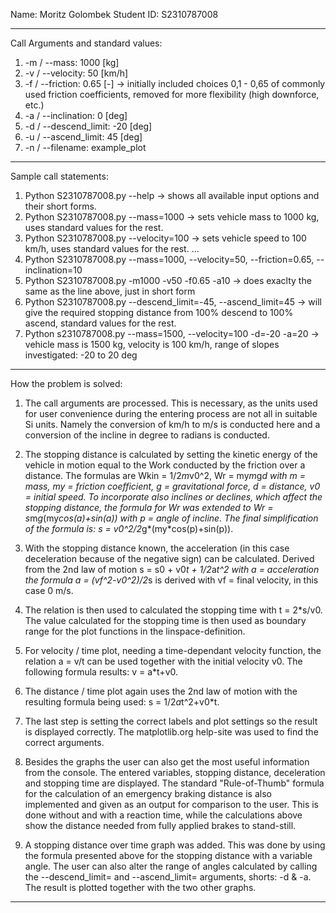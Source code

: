 Name: Moritz Golombek
Student ID: S2310787008

------------------------------------------------------------------------------------------------------------

Call Arguments and standard values:
1. -m / --mass:         1000 [kg]
2. -v / --velocity:       50 [km/h]
3. -f / --friction:     0.65 [-]     -> initially included choices 0,1 - 0,65 of commonly used friction coefficients, removed for more flexibility (high downforce, etc.)
4. -a / --inclination:     0 [deg]
5. -d / --descend_limit: -20 [deg]
6. -u / --ascend_limit:   45 [deg]
7. -n / --filename:   example_plot 

------------------------------------------------------------------------------------------------------------

Sample call statements: 
1. Python S2310787008.py --help -> shows all available input options and their short forms.
2. Python S2310787008.py --mass=1000 -> sets vehicle mass to 1000 kg, uses standard values for the rest.
3. Python S2310787008.py --velocity=100 -> sets vehicle speed to 100 km/h, uses standard values for the rest.
...
4. Python S2310787008.py --mass=1000, --velocity=50, --friction=0.65, --inclination=10
5. Python S2310787008.py -m1000 -v50 -f0.65 -a10 -> does exaclty the same as the line above, just in short form
6. Python S2310787008.py --descend_limit=-45, --ascend_limit=45 -> will give the required stopping distance from 100% descend to 100% ascend, standard values for the rest.
7. Python s2310787008.py --mass=1500, --velocity=100 -d=-20 -a=20 -> vehicle mass is 1500 kg, velocity is 100 km/h, range of slopes investigated: -20 to 20 deg

------------------------------------------------------------------------------------------------------------

How the problem is solved: 

1.  The call arguments are processed. This is necessary, as the units used for user convenience during the entering process are not all in suitable Si units.
    Namely the conversion of km/h to m/s is conducted here and a conversion of the incline in degree to radians is conducted. 

2.  The stopping distance is calculated by setting the kinetic energy of the vehicle in motion equal to the Work conducted by the friction over a distance.
    The formulas are Wkin = 1/2*m*v0^2, Wr = my*m*g*d with m = mass, my = friction coefficient, g = gravitational force, d = distance, v0 = initial speed.
    To incorporate also inclines or declines, which affect the stopping distance, the formula for Wr was extended to Wr = s*m*g*(my*cos(a)+sin(a)) with p = angle of incline.
    The final simplification of the formula is: s = v0^2/2*g*(my*cos(p)+sin(p)).

3.  With the stopping distance known, the acceleration (in this case deceleration because of the negative sign) can be calculated. 
    Derived from the 2nd law of motion s = s0 + v0*t + 1/2*a*t^2 with a = acceleration the formula a = (vf^2-v0^2)/2*s is derived with vf = final velocity, in this case 0 m/s.

4.  The relation is then used to calculated the stopping time with t = 2*s/v0. 
    The value calculated for the stopping time is then used as boundary range for the plot functions in the linspace-definition.

5.  For velocity / time plot, needing a time-dependant velocity function, the relation a = v/t can be used together with the initial velocity v0. 
    The following formula results: v = a*t+v0.

6.  The distance / time plot again uses the 2nd law of motion with the resulting formula being used: s = 1/2*a*t^2+v0*t.

7.  The last step is setting the correct labels and plot settings so the result is displayed correctly. The matplotlib.org help-site was used to find the correct arguments.

8.  Besides the graphs the user can also get the most useful information from the console. The entered variables, stopping distance, deceleration and stopping time are displayed.
    The standard "Rule-of-Thumb" formula for the calculation of an emergency braking distance is also implemented and given as an output for comparison to the user.
    This is done without and with a reaction time, while the calculations above show the distance needed from fully applied brakes to stand-still. 

9.  A stopping distance over time graph was added. This was done by using the formula presented above for the stopping distance with a variable angle. 
    The user can also alter the range of angles calculated by calling the --descend_limit= and --ascend_limit= arguments, shorts: -d & -a. 
    The result is plotted together with the two other graphs.

------------------------------------------------------------------------------------------------------------
